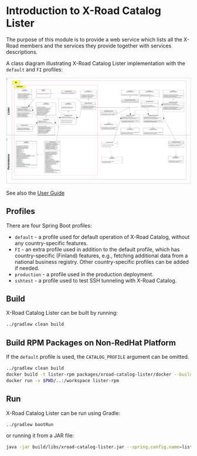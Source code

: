 # Introduction to X-Road Catalog Lister

The purpose of this module is to provide a web service which lists all the X-Road members and the services they provide 
together with services descriptions.

A class diagram illustrating X-Road Catalog Lister implementation with the `default` and `FI` profiles:

![Catalog Service class diagram](class_diagram.png)

See also the [User Guide](../xroad_catalog_user_guide.md)

## Profiles

There are four Spring Boot profiles:

* `default` - a profile used for default operation of X-Road Catalog, without any country-specific features.
* `FI` - an extra profile used in addition to the default profile, which has country-specific (Finland) features, e.g.,
  fetching additional data from a national business registry. Other country-specific profiles can be added if needed.
* `production` - a profile used in the production deployment.
* `sshtest` - a profile used to test SSH tunneling with X-Road Catalog.

## Build

X-Road Catalog Lister can be built by running:

```bash
../gradlew clean build
```

## Build RPM Packages on Non-RedHat Platform

If the `default` profile is used, the `CATALOG_PROFILE` argument can be omitted.

```bash
../gradlew clean build
docker build -t lister-rpm packages/xroad-catalog-lister/docker --build-arg CATALOG_PROFILE=<PROFILE>
docker run -v $PWD/..:/workspace lister-rpm
```

## Run

X-Road Catalog Lister can be run using Gradle:

```bash
../gradlew bootRun
```

or running it from a JAR file:

```bash
java -jar build/libs/xroad-catalog-lister.jar --spring.config.name=lister,catalogdb
```
